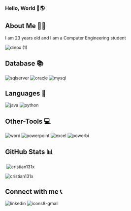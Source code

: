 
<h3 align="left">Hello, World 👋🌎</h3>

<h2>About Me 🙍‍♂️</h2>
<a align="left">I am 23 years old and I am a Computer Engineering student</a>

![dinox (1)](https://user-images.githubusercontent.com/65037841/209747820-1fda2ebe-59cd-4b89-a11e-db7f1eaae4c4.gif)

<h2 align="left">Database 📚</h2>

![sqlserver](https://user-images.githubusercontent.com/65037841/209744889-8c3f4141-e613-428e-8e50-83b4ec8f519f.png)
![oracle](https://user-images.githubusercontent.com/65037841/209745027-e994f11a-09fb-42fe-871b-53f07e6a0f12.png)
![mysql](https://user-images.githubusercontent.com/65037841/209745035-ae70b876-537f-41ce-b535-2650f5fff354.png)

<h2 align="left">Languages 🧰</h2>

![java](https://user-images.githubusercontent.com/65037841/209744974-264ad593-c066-47cd-a32d-842b01bbf5d7.gif)
![python](https://user-images.githubusercontent.com/65037841/209744983-baf2a3ab-76fb-4f71-8ec9-60a7696f23c9.gif)

<h2 align="left">Other-Tools 💻</h2>


![word](https://user-images.githubusercontent.com/65037841/209745256-76b4dcfa-ea89-4660-ae2b-b125d6d1f4a0.png)
![powerpoint](https://user-images.githubusercontent.com/65037841/209745271-9c39a0f1-cbfa-4cf2-9ccd-d94cbcaa9306.gif)
![excel](https://user-images.githubusercontent.com/65037841/209745265-08b932cc-cdfe-49f8-b181-52c724e770ee.png)
![powerbi](https://user-images.githubusercontent.com/65037841/209752705-0b7ec6d8-f8f4-4bb4-befb-df221c99a2da.png)

<h2 align="left">GitHub Stats 📊</h2>

<p>&nbsp;<img align="center" src="https://github-readme-stats.vercel.app/api?username=cristian131x&show_icons=true&locale=en" alt="cristian131x" /></p>

<p><img align="center" src="https://github-readme-streak-stats.herokuapp.com/?user=cristian131x&" alt="cristian131x" /></p>

<h2 align="left">Connect with me 📞</h2>

![linkedin](https://user-images.githubusercontent.com/65037841/209749026-09e57a89-20ed-43af-a8f1-0f50b4fa8ab1.gif)
<a>![icons8-gmail](https://user-images.githubusercontent.com/65037841/209748286-c81df5a0-46cb-4a84-b8f0-f5a37f3e9ba9.gif)</a>

